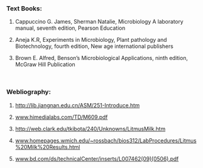 
### Text Books:
 
1.	Cappuccino G. James, Sherman Natalie, Microbiology A laboratory manual, seventh edition, Pearson Education

2.	Aneja K.R, Experiments in Microbiology, Plant pathology and Biotechnology, fourth edition, New age international publishers

3.	Brown E. Alfred, Benson’s Microbiological Applications, ninth edition, McGraw Hill Publication

&nbsp;

### Webliography:
 
1.	http://lib.jiangnan.edu.cn/ASM/251-Introduce.htm

2.	www.himedialabs.com/TD/M609.pdf

3.	http://web.clark.edu/tkibota/240/Unknowns/LitmusMilk.htm

4.	www.homepages.wmich.edu/~rossbach/bios312/LabProcedures/Litmus%20Milk%20Results.html

5.	www.bd.com/ds/technicalCenter/inserts/L007462(09)(0506).pdf
 
